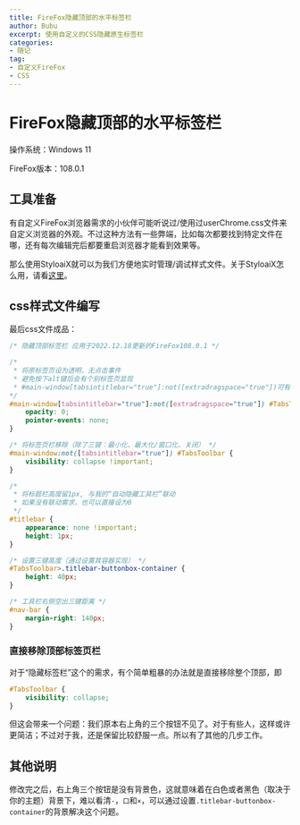```yaml
---
title: FireFox隐藏顶部的水平标签栏
author: Bubu
excerpt: 使用自定义的CSS隐藏原生标签栏
categories: 
- 随记
tag: 
- 自定义FireFox
- CSS
---
```


# FireFox隐藏顶部的水平标签栏

操作系统：Windows 11

FireFox版本：108.0.1

## 工具准备

有自定义FireFox浏览器需求的小伙伴可能听说过/使用过userChrome.css文件来自定义浏览器的外观。不过这种方法有一些弊端，比如每次都要找到特定文件在哪，还有每次编辑完后都要重启浏览器才能看到效果等。

那么使用StyloaiX就可以为我们方便地实时管理/调试样式文件。关于StyloaiX怎么用，请看[这里](https://icloudnative.io/posts/customize-firefox/#自定义用户脚本)。

## css样式文件编写

最后css文件成品：

```css
/* 隐藏顶部标签栏 应用于2022.12.18更新的FireFox108.0.1 */

/* 
 * 将原标签页设为透明，无点击事件
 * 避免按下alt键后会有个别标签页显现
 * #main-window[tabsintitlebar="true"]:not([extradragspace="true"])可有可无
*/
#main-window[tabsintitlebar="true"]:not([extradragspace="true"]) #TabsToolbar>.toolbar-items {
    opacity: 0;
    pointer-events: none;
}

/* 将标签页栏移除（除了三键：最小化、最大化/窗口化、关闭） */
#main-window:not([tabsintitlebar="true"]) #TabsToolbar {
    visibility: collapse !important;
}

/* 
 * 将标题栏高度留1px, 与我的“自动隐藏工具栏”联动
 * 如果没有联动需求，也可以直接设为0
 */
#titlebar {
    appearance: none !important;
    height: 1px;
}

/* 设置三键高度（通过设置其容器实现） */
#TabsToolbar>.titlebar-buttonbox-container {
    height: 40px;
}

/* 工具栏右侧空出三键距离 */
#nav-bar {
    margin-right: 140px;
}
```

### 直接移除顶部标签页栏

对于“隐藏标签栏”这个的需求，有个简单粗暴的办法就是直接移除整个顶部，即

```css
#TabsToolbar {
    visibility: collapse;
}
```

但这会带来一个问题：我们原本右上角的三个按钮不见了。对于有些人，这样或许更简洁；不过对于我，还是保留比较舒服一点。所以有了其他的几步工作。

## 其他说明

修改完之后，右上角三个按钮是没有背景色，这就意味着在白色或者黑色（取决于你的主题）背景下，难以看清`-`，`口`和`×`，可以通过设置`.titlebar-buttonbox-container`的背景解决这个问题。

